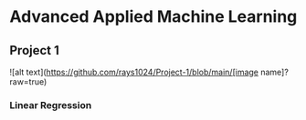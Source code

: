 # Advanced Applied Machine Learning
## Project 1
![alt text](https://github.com/rays1024/Project-1/blob/main/[image name]?raw=true)
### Linear Regression
